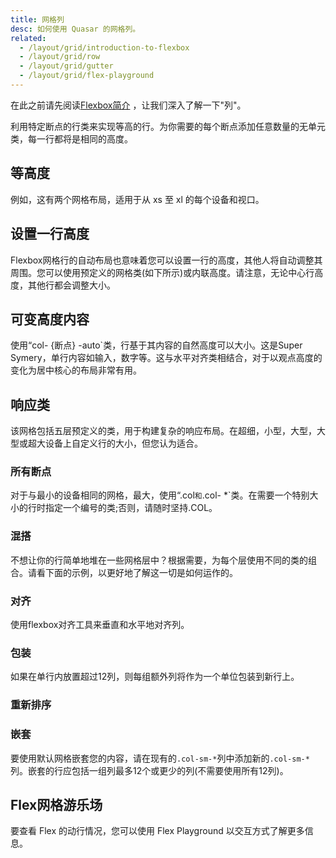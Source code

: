```yaml
---
title: 网格列
desc: 如何使用 Quasar 的网格列。
related:
  - /layout/grid/introduction-to-flexbox
  - /layout/grid/row
  - /layout/grid/gutter
  - /layout/grid/flex-playground
---
```


在此之前请先阅读[Flexbox简介](/layout/grid/introduction-to-flexbox) ，让我们深入了解一下"列"。

利用特定断点的行类来实现等高的行。为你需要的每个断点添加任意数量的无单元类，每一行都将是相同的高度。

## 等高度

例如，这有两个网格布局，适用于从 xs 至 xl 的每个设备和视口。

<doc-example title="Equal Height Example" file="grid/ColumnEqualWidth" />

## 设置一行高度
Flexbox网格行的自动布局也意味着您可以设置一行的高度，其他人将自动调整其周围。您可以使用预定义的网格类(如下所示)或内联高度。请注意，无论中心行高度，其他行都会调整大小。

<doc-example title="Setting one row height" file="grid/ColumnRowWidth" />

## 可变高度内容
使用“col- {断点} -auto`类，行基于其内容的自然高度可以大小。这是Super Symery，单行内容如输入，数字等。这与水平对齐类相结合，对于以观点高度的变化为居中核心的布局非常有用。

<doc-example title="Variable height content" file="grid/ColumnVariableWidth" />

## 响应类

该网格包括五层预定义的类，用于构建复杂的响应布局。在超细，小型，大型，大型或超大设备上自定义行的大小，但您认为适合。

### 所有断点
对于与最小的设备相同的网格，最大，使用“.col`和`.col- *`类。在需要一个特别大小的行时指定一个编号的类;否则，请随时坚持.COL。

<doc-example title="All breakpoints" file="grid/ColumnAllBreakpoints" />

### 混搭
不想让你的行简单地堆在一些网格层中？根据需要，为每个层使用不同的类的组合。请看下面的示例，以更好地了解这一切是如何运作的。

<doc-example title="Mix and match" file="grid/ColumnMixAndMatch" />

### 对齐
使用flexbox对齐工具来垂直和水平地对齐列。

<doc-example title="Horizontal alignment" file="grid/ColumnHorizontalAlignment" />

<doc-example title="Vertical alignment" file="grid/ColumnVerticalAlignment" />

### 包装
如果在单行内放置超过12列，则每组额外列将作为一个单位包装到新行上。

<doc-example title="Wrapping" file="grid/ColumnRowWrapping" />

### 重新排序

<doc-example title="Reverse" file="grid/ColumnReverse" />

<doc-example title="Flex order" file="grid/ColumnFlexOrder" />

### 嵌套
要使用默认网格嵌套您的内容，请在现有的`.col-sm-*`列中添加新的`.col-sm-*`列。嵌套的行应包括一组列最多12个或更少的列(不需要使用所有12列)。

<doc-example title="Nesting" file="grid/ColumnNesting" />

## Flex网格游乐场
要查看 Flex 的动行情况，您可以使用 Flex Playground 以交互方式了解更多信息。

<q-btn push color="brand-primary" icon-right="launch" label="Flex Playground" to="/layout/grid/flex-playground" />
